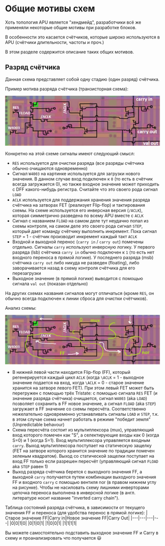 # Общие мотивы схем

Хоть топология APU является "хендмейд", разработчики всё же применяли некоторые общие мотивы при разработке блоков.

В особенности это касается счётчиков, которые широко используются в APU (счётчики длительности, частоты и проч.)

В этом разделе содержится описание таких общих мотивов.

## Разряд счётчика

Данная схема представляет собой одну стадию (один разряд) счётчика.

Пример мотива разряда счётчика (транзисторная схема):

![20210224-141728](/BreakingNESWiki/imgstore/apu/20210224-141728.png)

Конкретно на этой схеме сигналы имеют следующий смысл:
- `RES` используется для очистки разряда (все разряды счётчика обычно очищаются одновременно)
- Сигнал `W4003` на картинке используется для загрузки нового значения. В данном случае вход подключен к `0` (то есть в счётчик всегда загружается 0), но также входное значение может приходить с DFF какого-нибудь регистра. Считайте что это своего рода сигнал `LOAD`
- `ACLK` используется для поддержания хранения значения разряда счётчика на затворах FET (реализует Flip-flop) и тактирования схемы. На схеме используется его инверсная версия (`/ACLK`), которая симметрично разведена по всему APU вместе с `ACLK`
- Сигнал с названием `FLOAD` на самом деле тут неудачно попал из схемы контроля, на самом деле это своего рода сигнал `STEP`, который дает команду счётчику выполнить инкремент. Пока сигнал `STEP` = 1 - счётчик производит инкремент каждый такт `ACLK`
- Входной и выходной перенос (`carry in` / `carry out`) помечены отдельно. Сигналы `carry` используют инверсную логику. У первого разряда (lsb) счётчика `carry in` обычно подключен к `1` (то есть нет входного переноса в прямой логике). У последнего разряда (msb) счётчика `carry out` либо никуда не разведен (floating), либо заворачивается назад в схему контроля счётчика для его перезагрузки
- Выходное значение (в прямой логике) выводится с помощью сигнала `val out` (показан отдельно)

На других схемах названия сигналов могут отличаться (кроме `RES`, он обычно всегда подключен к линии сброса для очистки счётчиков).

Анализ схемы:

![20210224-165911](/BreakingNESWiki/imgstore/apu/20210224-165911.png)

- В нижней левой части находится Flip-flop (FF), который регенерируется каждый цикл `ACLK` (когда `\ACLK` = 1 - выходное значение подается на вход, когда `\ACLK` = 0 - старое значение хранится на затворе левого FET). При этом левый FET может быть перегружен с помощью трёх Tristate: с помощью сигнала `RES` FET (и значение разряда счётчика) очищается, сигнал `W4003` (aka `LOAD`) позволяет сохранить в FF новое значение, а сигнал `FLOAD` (aka `STEP`) загружает в FF значение со схемы пересчёта. Соответственно нежелательно одновременно устанавливать сигналы `LOAD` и `STEP`, т.к. в этом случае схема начнет работать в режиме "победит земля" (Unpredictable behavour)
- Схема пересчёта состоит из мультиплексора (mux), управляющий вход которого помечен как "S", а селектирующие входы как 0 (когда S=0) и 1 (когда S=1). Вход мультиплексора управляется входным `carry`. Выход мультиплексора поступает на статическую защелку (FET на затворе которого хранится значение по традиции помечен зеленым квадратом). Выход со статической защелки поступает на вход FF только если разрешен пересчёт (управляющий сигнал `FLOAD` aka `STEP` равен 1)
- Выход разряда счётчика берется с выходного значения FF, а выходной `carry` получается путем комбинации выходного значения FF и входного `carry` с помощью вентиля nor (в правом нижнем углу на рисунке). Чтобы не насиловать схему лишними инверторами цепочка переноса выполнена в инверсной логике (в англ. литературе носит название "inverted carry chain").

Таблица состояний разряда счётчика, в зависимости от текущего значения FF и переноса (для удобства перенос в прямой логике):
|Старое значение FF|Carry in|Новое значение FF|Carry Out|
|---|---|---|---|
|0|0|1|0|
|0|1|0|1|
|1|0|0|1|
|1|1|1|1|

Вы можете самостоятельно подставить выходное значение FF и Carry в схему и проанализировать что получается :smiley:
